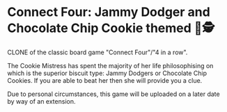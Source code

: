 # Connect Four: Jammy Dodger and Chocolate Chip Cookie themed 🍪🕵️
CLONE of the classic board game "Connect Four"/"4 in a row".

The Cookie Mistress has spent the majority of her life philosophising on which is the superior biscuit type: Jammy Dodgers or Chocolate Chip Cookies. If you are able to beat her then she will provide you a clue.

Due to personal circumstances, this game will be uploaded on a later date by way of an extension.
